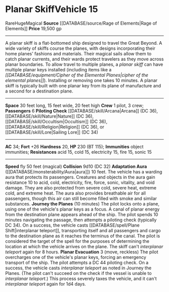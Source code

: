 ﻿---
ac: '34'
fly_speed: '50'
fortitude: '+26'
hardness: '20'
hp: '230'
id: '56'
item_category: Vehicles
level: '15'
max_speed: '50'
name: Planar Skiff
price: 19,500 gp
rarity: Rare
resistance:
- acid 15
- cold 15
- electricity 15
- fire 15
- sonic 15
size: Huge
source: '[[DATABASE/source/Rage of Elements|Rage of Elements]]'
trait:
- '[[DATABASE/trait/Magical|Magical]]'
- '[[DATABASE/trait/Rare|Rare]]'
type: Vehicle

---
# Planar Skiff<span class="item-type">Vehicle 15</span>

<span class="trait-rare item-trait">Rare</span><span class="trait-size item-trait">Huge</span><span class="item-trait">Magical</span>
**Source** [[DATABASE/source/Rage of Elements|Rage of Elements]]
**Price** 19,500 gp

---
A planar skiff is a flat-bottomed ship designed to travel the Great Beyond. A wide variety of skiffs course the planes, with designs incorporating their home planes' fashions and materials. Their magical sails allow them to catch planar currents, and their wards protect travelers as they move across planar boundaries. To allow travel to multiple planes, a _planar skiff_ can have multiple planar keys installed (including items like a _[[DATABASE/equipment/Cipher of the Elemental Planes|cipher of the elemental planes]]_). Installing or removing one takes 10 minutes. A planar skiff is typically built with one planar key from its plane of manufacture and a second for a destination plane.

---
**Space** 30 feet long, 15 feet wide, 20 feet high
**Crew** 1 pilot, 3 crew; **Passengers** 6
**Piloting Check** [[DATABASE/skill/Arcana|Arcana]] (DC 36), [[DATABASE/skill/Nature|Nature]] (DC 36), [[DATABASE/skill/Occultism|Occultism]] (DC 36), [[DATABASE/skill/Religion|Religion]] (DC 36), or [[DATABASE/skill/Lore|Sailing Lore]] (DC 34)

---
**AC** 34; **Fort** +26
**Hardness** 20, **HP** 230 (BT 115); **Immunities** object immunities; **Resistances** acid 15, cold 15, electricity 15, fire 15, sonic 15

---
**Speed** fly 50 feet (magical)
**Collision** 9d10 (DC 32)
**Adaptation Aura** ([[DATABASE/monsterability/Aura|aura]]) 10 feet. The vehicle has a warding aura that protects its passengers. Creatures and objects in the aura gain resistance 10 to acid, cold, electricity, fire, force, sonic, vitality, and void damage. They are also protected from severe cold, severe heat, extreme cold, and extreme heat. The aura also provides breathable air for all passengers, though this air can still become filled with smoke and similar substances.
 **Journey the Planes** (10 minutes) The pilot locks onto a plane, using one of the vehicle's planar keys as a focus. A canal of planar energy from the destination plane appears ahead of the ship. The pilot spends 10 minutes navigating the passage, then attempts a piloting check (typically DC 34). On a success, the vehicle casts [[DATABASE/spell/Plane Shift|interplanar teleport]], transporting itself and all passengers and cargo to the destination plane as it reaches the terminus of the canal. The pilot is considered the target of the spell for the purposes of determining the location at which the vehicle arrives on the plane. The skiff can't _interplanar teleport_ again for 8 hours.
 **Planar Evacuation** <span class="action-icon">3</span> (move, reckless) The pilot overcharges one of the vehicle's planar keys, forcing an emergency transport of the ship. The pilot attempts a DC 44 piloting check. On a success, the vehicle casts _interplanar teleport_ as noted in Journey the Planes. (The pilot can't succeed on the check if the vessel is unable to _interplanar teleport_.) This process severely taxes the vehicle, and it can't _interplanar teleport_ again for 1d4 days.